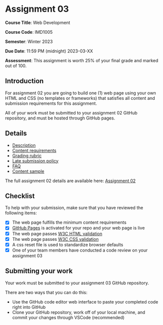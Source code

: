 # Assignment 03

**Course Title**: Web Development

**Course Code**: IMD1005

**Semester**: Winter 2023

**Due Date**: 11:59 PM (midnight) 2023-03-XX

**Assessment**: This assignment is worth 25% of your final grade and marked out of 100.

## Introduction

For assignment 02 you are going to build one (1) web page using your own HTML and CSS (no templates or frameworks) that satisfies all content and submission requirements for this assignment.

All of your work must be submitted to your assignment 02 GitHub repository, and must be hosted through GitHub pages.

## Details

- [Description](https://github.com/imd1005-web-development-winter-2023/assignment-02#description)
- [Content requirements](https://github.com/imd1005-web-development-winter-2023/assignment-02#content-requirements)
- [Grading rubric](https://github.com/imd1005-web-development-winter-2023/assignment-02#grading-rubric)
- [Late submission policy](https://github.com/imd1005-web-development-winter-2023/assignment-02#late-submissions)
- [FAQ](https://github.com/imd1005-web-development-winter-2023/assignment-02#frequently-asked-questions-faq)
- [Content sample](https://github.com/imd1005-web-development-winter-2023/assignment-02#content-requirements-sample)

The full assignment 02 details are available here: [Assignment 02](https://github.com/imd1005-web-development-winter-2023/assignment-02)

## Checklist

To help with your submission, make sure that you have reviewed the following items:

- [x] The web page fulfills the minimum content requirements
- [x] [GitHub Pages](https://docs.github.com/en/pages) is activated for your repo and your web page is live
- [x] The web page passes [W3C HTML validation](https://validator.w3.org/#validate_by_uri)
- [x] The web page passes [W3C CSS validation](https://jigsaw.w3.org/css-validator/#validate_by_uri)
- [x] A css reset file is used to standardize browser defaults
- [x] One of your team members have conducted a code review on your assignment 03

## Submitting your work

Your work must be submitted to your assignment 03 GitHub repository.

There are two ways that you can do this:

- Use the GitHub code editor web interface to paste your completed code right into GitHub
- Clone your GitHub repository, work off of your local machine, and commit your changes through VSCode (recommended)
